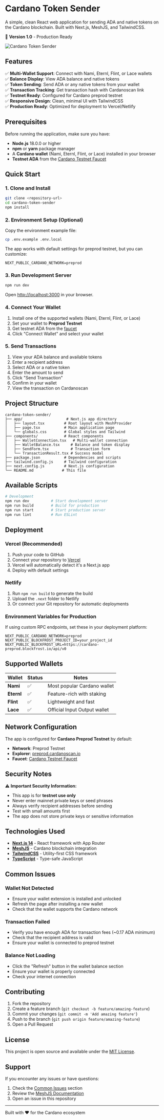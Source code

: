 # Cardano Token Sender

A simple, clean React web application for sending ADA and native tokens on the Cardano blockchain. Built with Next.js, MeshJS, and TailwindCSS.

🚀 **Version 1.0** - Production Ready

![Cardano Token Sender](https://img.shields.io/badge/Cardano-Token%20Sender-blue?style=for-the-badge&logo=cardano)

## Features

✅ **Multi-Wallet Support**: Connect with Nami, Eternl, Flint, or Lace wallets  
✅ **Balance Display**: View ADA balance and native tokens  
✅ **Token Sending**: Send ADA or any native tokens from your wallet  
✅ **Transaction Tracking**: Get transaction hash with Cardanoscan link  
✅ **Testnet Ready**: Configured for Cardano preprod testnet  
✅ **Responsive Design**: Clean, minimal UI with TailwindCSS  
✅ **Production Ready**: Optimized for deployment to Vercel/Netlify  

## Prerequisites

Before running the application, make sure you have:

- **Node.js** 18.0.0 or higher
- **npm** or **yarn** package manager
- A **Cardano wallet** (Nami, Eternl, Flint, or Lace) installed in your browser
- **Testnet ADA** from the [Cardano Testnet Faucet](https://docs.cardano.org/cardano-testnet/tools/faucet)

## Quick Start

### 1. Clone and Install

```bash
git clone <repository-url>
cd cardano-token-sender
npm install
```

### 2. Environment Setup (Optional)

Copy the environment example file:

```bash
cp .env.example .env.local
```

The app works with default settings for preprod testnet, but you can customize:

```env
NEXT_PUBLIC_CARDANO_NETWORK=preprod
```

### 3. Run Development Server

```bash
npm run dev
```

Open [http://localhost:3000](http://localhost:3000) in your browser.

### 4. Connect Your Wallet

1. Install one of the supported wallets (Nami, Eternl, Flint, or Lace)
2. Set your wallet to **Preprod Testnet**
3. Get testnet ADA from the [faucet](https://docs.cardano.org/cardano-testnet/tools/faucet)
4. Click "Connect Wallet" and select your wallet

### 5. Send Transactions

1. View your ADA balance and available tokens
2. Enter a recipient address
3. Select ADA or a native token
4. Enter the amount to send
5. Click "Send Transaction"
6. Confirm in your wallet
7. View the transaction on Cardanoscan

## Project Structure

```
cardano-token-sender/
├── app/                    # Next.js app directory
│   ├── layout.tsx         # Root layout with MeshProvider
│   ├── page.tsx           # Main application page
│   └── globals.css        # Global styles and Tailwind
├── components/            # React components
│   ├── WalletConnection.tsx   # Multi-wallet connection
│   ├── WalletBalance.tsx     # Balance and token display
│   ├── SendForm.tsx          # Transaction form
│   └── TransactionResult.tsx # Success modal
├── package.json           # Dependencies and scripts
├── tailwind.config.js     # Tailwind configuration
├── next.config.js         # Next.js configuration
└── README.md             # This file
```

## Available Scripts

```bash
# Development
npm run dev          # Start development server
npm run build        # Build for production
npm run start        # Start production server
npm run lint         # Run ESLint
```

## Deployment

### Vercel (Recommended)

1. Push your code to GitHub
2. Connect your repository to [Vercel](https://vercel.com)
3. Vercel will automatically detect it's a Next.js app
4. Deploy with default settings

### Netlify

1. Run `npm run build` to generate the build
2. Upload the `.next` folder to Netlify
3. Or connect your Git repository for automatic deployments

### Environment Variables for Production

If using custom RPC endpoints, set these in your deployment platform:

```
NEXT_PUBLIC_CARDANO_NETWORK=preprod
NEXT_PUBLIC_BLOCKFROST_PROJECT_ID=your_project_id
NEXT_PUBLIC_BLOCKFROST_URL=https://cardano-preprod.blockfrost.io/api/v0
```

## Supported Wallets

| Wallet | Status | Notes |
|--------|--------|-------|
| **Nami** | ✅ | Most popular Cardano wallet |
| **Eternl** | ✅ | Feature-rich with staking |  
| **Flint** | ✅ | Lightweight and fast |
| **Lace** | ✅ | Official Input Output wallet |

## Network Configuration

The app is configured for **Cardano Preprod Testnet** by default:

- **Network**: Preprod Testnet
- **Explorer**: [preprod.cardanoscan.io](https://preprod.cardanoscan.io)
- **Faucet**: [Cardano Testnet Faucet](https://docs.cardano.org/cardano-testnet/tools/faucet)

## Security Notes

⚠️ **Important Security Information:**

- This app is for **testnet use only**
- Never enter mainnet private keys or seed phrases
- Always verify recipient addresses before sending
- Test with small amounts first
- The app does not store private keys or sensitive information

## Technologies Used

- **[Next.js 14](https://nextjs.org/)** - React framework with App Router
- **[MeshJS](https://meshjs.dev/)** - Cardano blockchain integration
- **[TailwindCSS](https://tailwindcss.com/)** - Utility-first CSS framework
- **[TypeScript](https://www.typescriptlang.org/)** - Type-safe JavaScript

## Common Issues

### Wallet Not Detected
- Ensure your wallet extension is installed and unlocked
- Refresh the page after installing a new wallet
- Check that the wallet supports the Cardano network

### Transaction Failed
- Verify you have enough ADA for transaction fees (~0.17 ADA minimum)
- Check that the recipient address is valid
- Ensure your wallet is connected to preprod testnet

### Balance Not Loading
- Click the "Refresh" button in the wallet balance section
- Ensure your wallet is properly connected
- Check your internet connection

## Contributing

1. Fork the repository
2. Create a feature branch (`git checkout -b feature/amazing-feature`)
3. Commit your changes (`git commit -m 'Add amazing feature'`)
4. Push to the branch (`git push origin feature/amazing-feature`)
5. Open a Pull Request

## License

This project is open source and available under the [MIT License](LICENSE).

## Support

If you encounter any issues or have questions:

1. Check the [Common Issues](#common-issues) section
2. Review the [MeshJS Documentation](https://meshjs.dev/docs)
3. Open an issue in this repository

---

Built with ❤️ for the Cardano ecosystem